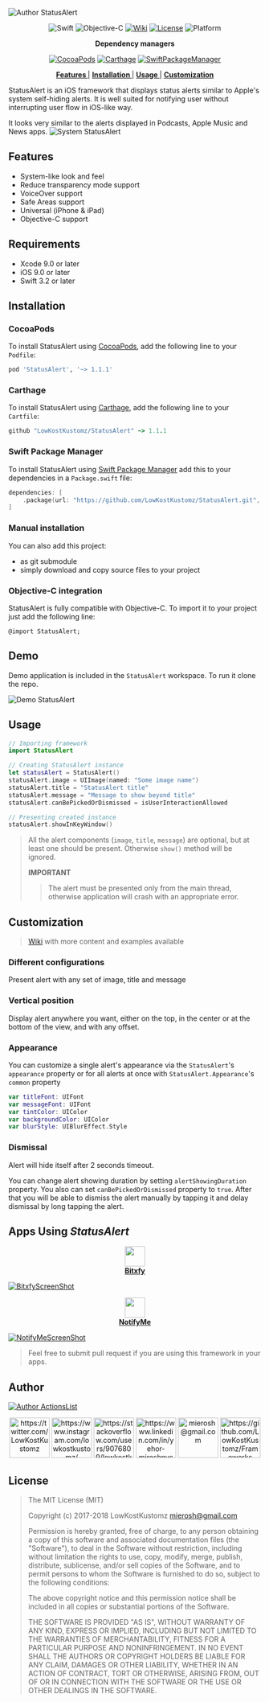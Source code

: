![Author StatusAlert](https://assets.gitlab-static.net/ZEBSTER/FrameworksAssets/raw/master/StatusAlert/StatusAlertHeader.png)

<p align="center">
<a><img alt="Swift" src="https://img.shields.io/badge/Swift-3.2+-F57C00.svg?style=flat" /></a>
<a><img alt="Objective-C" src="https://img.shields.io/badge/Objective--C-supported-1976D2.svg?style=flat" /></a>
<a href="https://github.com/LowKostKustomz/StatusAlert/wiki"><img alt="Wiki" src="https://img.shields.io/badge/Wiki-available-lightgrey.svg?style=flat" /></a>
<a href="https://raw.githubusercontent.com/LowKostKustomz/StatusAlert/master/LICENSE"><img alt="License" src="https://img.shields.io/cocoapods/l/StatusAlert.svg?style=flat&label=License" /></a>
<a><img alt="Platform" src="https://img.shields.io/cocoapods/p/StatusAlert.svg?style=flat&label=Platform" /></a>
</p>
<p align="center">
<b>Dependency managers</b>
</p>

<p align="center">
<a href="http://cocoapods.org/pods/StatusAlert"><img alt="CocoaPods" src="https://img.shields.io/cocoapods/v/StatusAlert.svg?style=flat&label=CocoaPods&colorB=d32f2f" /></a>
<a href="https://github.com/Carthage/Carthage"><img alt="Carthage" src="https://img.shields.io/badge/Carthage-compatible-4BC51D.svg?style=flat" /></a>
<a href="https://swiftpkgs.ng.bluemix.net/package/LowKostKustomz/StatusAlert"><img alt="SwiftPackageManager" src="https://img.shields.io/badge/Swift_Package_Manager-compatible-F57C00.svg?style=flat" /></a>
<br />
</p>


<p align="center">
	<strong><a href="#features"> Features </a></strong> |
	<strong><a href="#installation"> Installation </a></strong> |
	<strong><a href="#usage"> Usage </a></strong> |
	<strong><a href="#customization"> Customization </a></strong>
</p>

StatusAlert is an iOS framework that displays status alerts similar to Apple's system self-hiding alerts. It is well suited for notifying user without interrupting user flow in iOS-like way.

It looks very similar to the alerts displayed in Podcasts, Apple Music and News apps.
![System StatusAlert](https://raw.githubusercontent.com/LowKostKustomz/StatusAlert/master/Assets/iPhonesWithSystemAlerts.png)


## Features

* System-like look and feel
* Reduce transparency mode support
* VoiceOver support
* Safe Areas support
* Universal (iPhone & iPad)
* Objective-C support

## Requirements

* Xcode 9.0 or later
* iOS 9.0 or later
* Swift 3.2 or later

## Installation

### CocoaPods

To install StatusAlert using [CocoaPods](http://cocoapods.org), add the following line to your `Podfile`:

```ruby
pod 'StatusAlert', '~> 1.1.1'
```

### Carthage

To install StatusAlert using [Carthage](https://github.com/Carthage/Carthage), add the following line to your `Cartfile`:

```ruby
github "LowKostKustomz/StatusAlert" ~> 1.1.1
```

### Swift Package Manager

To install StatusAlert using [Swift Package Manager](https://github.com/apple/swift-package-manager) add this to your dependencies in a `Package.swift` file:

```swift
dependencies: [
    .package(url: "https://github.com/LowKostKustomz/StatusAlert.git", .exact("1.1.1"))
]
```

### Manual installation

You can also add this project:
 * as git submodule
 * simply download and copy source files to your project

### Objective-C integration

StatusAlert is fully compatible with Objective-C. To import it to your project just add the following line:

```objectiveс
@import StatusAlert;
```

## Demo

Demo application is included in the `StatusAlert` workspace. To run it clone the repo.

![Demo StatusAlert](https://raw.githubusercontent.com/LowKostKustomz/StatusAlert/master/Assets/iPhonesWithStatusAlert.png)

## Usage

```swift
// Importing framework
import StatusAlert

// Creating StatusAlert instance
let statusAlert = StatusAlert()
statusAlert.image = UIImage(named: "Some image name")
statusAlert.title = "StatusAlert title"
statusAlert.message = "Message to show beyond title"
statusAlert.canBePickedOrDismissed = isUserInteractionAllowed

// Presenting created instance
statusAlert.showInKeyWindow()
```
> All the alert components (`image`, `title`, `message`) are optional, but at least one should be present. Otherwise `show()` method will be ignored.
>
> **IMPORTANT**
>  > The alert must be presented only from the main thread, otherwise application will crash with an appropriate error.

## Customization

> [Wiki](https://github.com/LowKostKustomz/StatusAlert/wiki) with more content and examples available

### Different configurations

Present alert with any set of image, title and message

### Vertical position

Display alert anywhere you want, either on the top, in the center or at the bottom of the view, and with any offset.

### Appearance

You can customize a single alert's appearance via the `StatusAlert`'s `appearance` property or for all alerts at once with `StatusAlert.Appearance`'s `common` property

```swift
var titleFont: UIFont
var messageFont: UIFont
var tintColor: UIColor
var backgroundColor: UIColor
var blurStyle: UIBlurEffect.Style
```

### Dismissal

Alert will hide itself after 2 seconds timeout.

You can change alert showing duration by setting `alertShowingDuration` property. You also can set `canBePickedOrDismissed` property to `true`. After that you will be able to dismiss the alert manually by tapping it and delay dismissal by long tapping the alert.

## Apps Using _StatusAlert_

[BitxfyAppStoreLink]: https://bitxfy.com

<p align="center">
<a href="https://bitxfy.com">
<img src="https://raw.githubusercontent.com/LowKostKustomz/StatusAlert/master/Assets/BitxfyIcon.png" align="center" width="40">
</a>
<br>
<strong><a href="https://bitxfy.com">
Bitxfy
</strong>
</p>

[![BitxfyScreenShot](https://raw.githubusercontent.com/LowKostKustomz/StatusAlert/master/Assets/BitxfyStatusAlert.png)][BitxfyAppstoreLink]


[NotifyMeAppStoreLink]: https://apps.apple.com/us/app/notifyme-remind-alert-push/id1512269708?ls=1

<p align="center">
<a href="https://apps.apple.com/us/app/notifyme-remind-alert-push/id1512269708?ls=1">
<img src="../master/Assets/ReminderBotIcon.png?raw=true" align="center" width="40">
</a>
<br>
<strong><a href="https://apps.apple.com/us/app/notifyme-remind-alert-push/id1512269708?ls=1">
NotifyMe
</strong>
</p>

[![NotifyMeScreenShot](../master/Assets/ReminderBotStatusAlert.png?raw=true)][NotifyMeAppStoreLink]

> Feel free to submit pull request if you are using this framework in your apps.

## Author

[FrameworksRepo]: https://github.com/LowKostKustomz/Frameworks

[![Author ActionsList](https://assets.gitlab-static.net/ZEBSTER/FrameworksAssets/raw/master/StatusAlert/StatusAlertAuthor.png)][FrameworksRepo]

<p align="center">
<a href="https://twitter.com/LowKostKustomz"><img alt="https://twitter.com/LowKostKustomz" src="https://assets.gitlab-static.net/ZEBSTER/FrameworksAssets/raw/master/Socials/Twitter.png" width="80"/></a>
<a href="https://www.instagram.com/lowkostkustomz/"><img alt="https://www.instagram.com/lowkostkustomz/" src="https://assets.gitlab-static.net/ZEBSTER/FrameworksAssets/raw/master/Socials/Instagram.png" width="80"/></a>
<a href="https://stackoverflow.com/users/9076809/lowkostkustomz"><img alt="https://stackoverflow.com/users/9076809/lowkostkustomz" src="https://assets.gitlab-static.net/ZEBSTER/FrameworksAssets/raw/master/Socials/StackOverflow.png" width="80"/></a>
<a href="https://www.linkedin.com/in/yehor-miroshnychenko"><img alt="https://www.linkedin.com/in/yehor-miroshnychenko" src="https://assets.gitlab-static.net/ZEBSTER/FrameworksAssets/raw/master/Socials/LinkedIn.png" width="80"/></a>
<a href="mierosh@gmail.com"><img alt="mierosh@gmail.com" src="https://assets.gitlab-static.net/ZEBSTER/FrameworksAssets/raw/master/Socials/Email.png" width="80"/></a>
<a href="https://github.com/LowKostKustomz/Frameworks"><img alt="https://github.com/LowKostKustomz/Frameworks" src="https://assets.gitlab-static.net/ZEBSTER/FrameworksAssets/raw/master/Socials/Portfolio.png" width="80"/></a>
</p>

## License

> The MIT License (MIT)
>
> Copyright (c) 2017-2018 LowKostKustomz <mierosh@gmail.com>
>
> Permission is hereby granted, free of charge, to any person obtaining a copy
> of this software and associated documentation files (the "Software"), to deal
> in the Software without restriction, including without limitation the rights
> to use, copy, modify, merge, publish, distribute, sublicense, and/or sell
> copies of the Software, and to permit persons to whom the Software is
> furnished to do so, subject to the following conditions:
> 
> The above copyright notice and this permission notice shall be included in
> all copies or substantial portions of the Software.
> 
> THE SOFTWARE IS PROVIDED "AS IS", WITHOUT WARRANTY OF ANY KIND, EXPRESS OR
> IMPLIED, INCLUDING BUT NOT LIMITED TO THE WARRANTIES OF MERCHANTABILITY,
> FITNESS FOR A PARTICULAR PURPOSE AND NONINFRINGEMENT. IN NO EVENT SHALL THE
> AUTHORS OR COPYRIGHT HOLDERS BE LIABLE FOR ANY CLAIM, DAMAGES OR OTHER
> LIABILITY, WHETHER IN AN ACTION OF CONTRACT, TORT OR OTHERWISE, ARISING FROM,
> OUT OF OR IN CONNECTION WITH THE SOFTWARE OR THE USE OR OTHER DEALINGS IN
> THE SOFTWARE.
